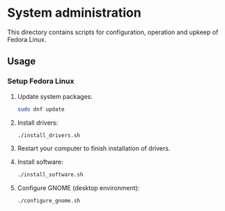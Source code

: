 # System administration

This directory contains scripts for configuration, operation and upkeep of Fedora Linux.

## Usage

### Setup Fedora Linux

1. Update system packages:

    ```bash
    sudo dnf update
    ```

1. Install drivers:

    ```bash
    ./install_drivers.sh
    ```

1. Restart your computer to finish installation of drivers.
1. Install software:

    ```bash
    ./install_software.sh
    ```

1. Configure GNOME (desktop environment):

    ```bash
    ./configure_gnome.sh
    ```
